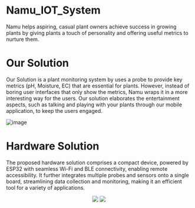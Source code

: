 # Namu_IOT_System
Namu helps aspiring, casual plant owners achieve success in growing plants by giving plants a touch of personality and offering useful metrics to nurture them.

# Our Solution
Our Solution is a plant monitoring system by uses a probe to provide key metrics (pH, Moisture, EC) that are essential for plants. However, instead of boring user interfaces that only show the metrics, Namu wraps it in a more interesting way for the users. Our solution elaborates the entertainment aspects, such as talking and playing with your plants through our mobile application, to keep the users engaged. 

![image](https://github.com/IrvineN/Namu_IOT_System/assets/88442775/1593629d-a405-454a-bdf1-05f6e9588cc0)

# Hardware Solution
The proposed hardware solution comprises a compact device, powered by ESP32 with seamless Wi-Fi and BLE connectivity, enabling remote accessibility. It further integrates multiple probes and sensors onto a single board, streamlining data collection and monitoring, making it an efficient tool for a variety of applications.
<p align="center">
  <img src="https://github.com/IrvineN/Namu_IOT_System/assets/88442775/9fc26dbe-966b-4059-bf26-0beae5ea2371">
  <img src="https://github.com/IrvineN/Namu_IOT_System/assets/88442775/0e8169da-c23b-4e8f-b5bb-c992b9ddf82e">
</p>



